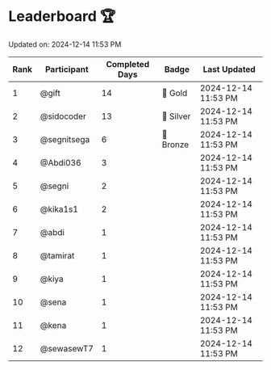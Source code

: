 # Leaderboard 🏆

Updated on: 2024-12-14 11:53 PM

| Rank | Participant       | Completed Days | Badge      | Last Updated         |
|------|-------------------|----------------|------------|----------------------|
| 1    | @gift             | 14             | 🏅 Gold     | 2024-12-14 11:53 PM |
| 2    | @sidocoder        | 13             | 🥈 Silver   | 2024-12-14 11:53 PM |
| 3    | @segnitsega       | 6              | 🥉 Bronze   | 2024-12-14 11:53 PM |
| 4    | @Abdi036          | 3              |            | 2024-12-14 11:53 PM |
| 5    | @segni            | 2              |            | 2024-12-14 11:53 PM |
| 6    | @kika1s1          | 2              |            | 2024-12-14 11:53 PM |
| 7    | @abdi             | 1              |            | 2024-12-14 11:53 PM |
| 8    | @tamirat          | 1              |            | 2024-12-14 11:53 PM |
| 9    | @kiya             | 1              |            | 2024-12-14 11:53 PM |
| 10   | @sena             | 1              |            | 2024-12-14 11:53 PM |
| 11   | @kena             | 1              |            | 2024-12-14 11:53 PM |
| 12   | @sewasewT7        | 1              |            | 2024-12-14 11:53 PM |
